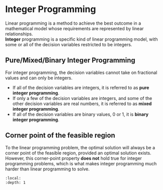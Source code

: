 # Integer Programming

Linear programming is a method to achieve the best outcome in a mathematical model whose requirements are represented by linear relationships.\
**Integer** programming is a specific kind of linear programming model, with some or all of the decision variables restricted to be integers.

## Pure/Mixed/Binary Integer Programming

For integer programming, the decision variables cannot take on fractional values and can only be integers. 
* If all of the decision variables are integers, it is referred to as **pure integer programming**. 
* If only a few of the decision variables are integers, and some of the other decision variables are real numbers, it is referred to as **mixed integer programming**. 
* If all of the decision variables are binary values, 0 or 1, it is **binary integer programming**. 

## Corner point of the feasible region

To the linear programming problem, the optimal solution  will always be a corner point of the feasible region, provided an optimal solution exists.
However, this corner-point property **does not** hold true for integer programming problems, which is what makes integer programming much harder than linear programming to solve.

```{contents}
:local:
:depth: 1
```

